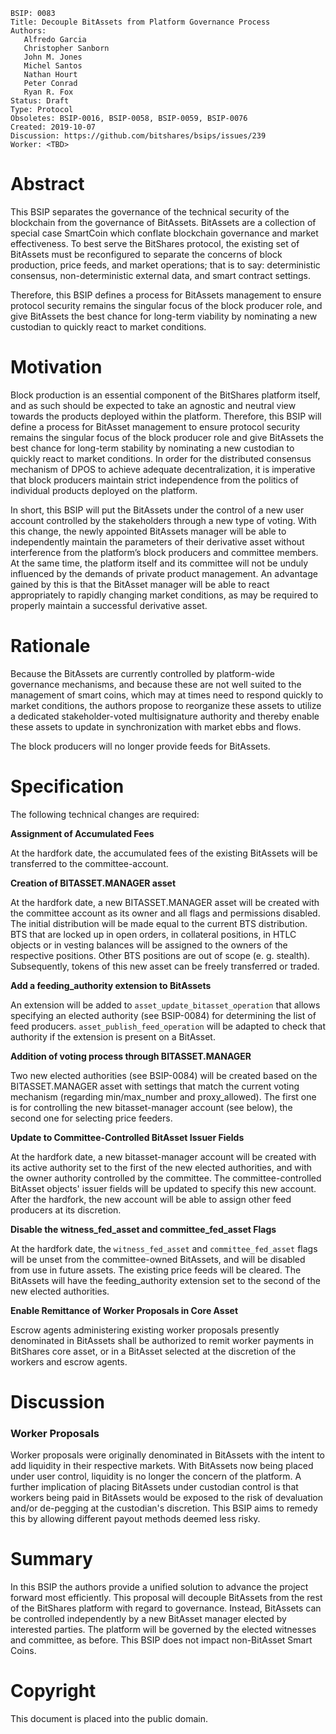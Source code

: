 ```
BSIP: 0083
Title: Decouple BitAssets from Platform Governance Process
Authors:    
   Alfredo Garcia
   Christopher Sanborn
   John M. Jones
   Michel Santos
   Nathan Hourt
   Peter Conrad
   Ryan R. Fox
Status: Draft
Type: Protocol
Obsoletes: BSIP-0016, BSIP-0058, BSIP-0059, BSIP-0076
Created: 2019-10-07
Discussion: https://github.com/bitshares/bsips/issues/239
Worker: <TBD>
```

# Abstract
This BSIP separates the governance of the technical security of the blockchain from the governance of BitAssets.  BitAssets are a collection of special case SmartCoin which conflate blockchain governance and market effectiveness. To best serve the BitShares protocol, the existing set of BitAssets must be reconfigured to separate the concerns of block production, price feeds, and market operations; that is to say: deterministic consensus, non-deterministic external data, and smart contract settings.

Therefore, this BSIP defines a process for BitAssets management to ensure protocol security remains the singular focus of the block producer role, and give BitAssets the best chance for long-term viability by nominating a new custodian to quickly react to market conditions.

# Motivation
Block production is an essential component of the BitShares platform itself, and as such should be expected to take an agnostic and neutral view towards the products deployed within the platform. Therefore, this BSIP will define a process for BitAsset management to ensure protocol security remains the singular focus of the block producer role and give BitAssets the best chance for long-term stability by nominating a new custodian to quickly react to market conditions. In order for the distributed consensus mechanism of DPOS to achieve adequate decentralization, it is imperative that block producers maintain strict independence from the politics of individual products deployed on the platform. 

In short, this BSIP will put the BitAssets under the control of a new user account controlled by the stakeholders through a new type of voting. With this change, the newly appointed BitAssets manager will be able to independently maintain the parameters of their derivative asset without interference from the platform’s block producers and committee members. At the same time, the platform itself and its committee will not be unduly influenced by the demands of private product management. An advantage gained by this is that the BitAsset manager will be able to react appropriately to rapidly changing market conditions, as may be required to properly maintain a successful derivative asset.

# Rationale
Because the BitAssets are currently controlled by platform-wide governance mechanisms, and because these are not well suited to the management of smart coins, which may at times need to respond quickly to market conditions, the authors propose to reorganize these assets to utilize a dedicated stakeholder-voted multisignature authority and thereby enable these assets to update in synchronization with market ebbs and flows.

The block producers will no longer provide feeds for BitAssets.

# Specification
The following technical changes are required:

**Assignment of Accumulated Fees**

At the hardfork date, the accumulated fees of the existing BitAssets will be transferred to the committee-account.

**Creation of BITASSET.MANAGER asset**

At the hardfork date, a new BITASSET.MANAGER asset will be created with the committee account as its owner and all flags and permissions disabled. The initial distribution will be made equal to the current BTS distribution. BTS that are locked up in open orders, in collateral positions, in HTLC objects or in vesting balances will be assigned to the owners of the respective positions. Other BTS positions are out of scope (e. g. stealth).
Subsequently, tokens of this new asset can be freely transferred or traded.

**Add a feeding_authority extension to BitAssets**

An extension will be added to `asset_update_bitasset_operation` that allows specifying an elected authority (see BSIP-0084) for determining the list of feed producers. `asset_publish_feed_operation` will be adapted to check that authority if the extension is present on a BitAsset.

**Addition of voting process through BITASSET.MANAGER**

Two new elected authorities (see BSIP-0084) will be created based on the BITASSET.MANAGER asset with settings that match the current voting mechanism (regarding min/max_number and proxy_allowed). The first one is for controlling the new bitasset-manager account (see below), the second one for selecting price feeders.

**Update to Committee-Controlled BitAsset Issuer Fields**

At the hardfork date, a new bitasset-manager account will be created with its active authority set to the first of the new elected authorities, and with the owner authority controlled by the committee.
The committee-controlled BitAsset objects' issuer fields will be updated to specify this new account.
After the hardfork, the new account will be able to assign other feed producers at its discretion.

**Disable the witness_fed_asset and committee_fed_asset Flags**

At the hardfork date, the `witness_fed_asset` and `committee_fed_asset` flags will be unset from the committee-owned BitAssets, and will be disabled from use in future assets. The existing price feeds will be cleared. The BitAssets will have the feeding_authority extension set to the second of the new elected authorities.

**Enable Remittance of Worker Proposals in Core Asset**

Escrow agents administering existing worker proposals presently denominated in BitAssets shall be authorized to remit worker payments in BitShares core asset, or in a BitAsset selected at the discretion of the workers and escrow agents.

# Discussion

### Worker Proposals

Worker proposals were originally denominated in BitAssets with the intent to add liquidity in their respective markets. With BitAssets now being placed under user control, liquidity is no longer the concern of the platform. A further implication of placing BitAssets under custodian control is that workers being paid in BitAssets would be exposed to the risk of devaluation and/or de-pegging at the custodian's discretion. This BSIP aims to remedy this by allowing different payout methods deemed less risky.

# Summary

In this BSIP the authors provide a unified solution to advance the project forward most efficiently. This proposal will decouple BitAssets from the rest of the BitShares platform with regard to governance. Instead, BitAssets can be controlled independently by a new BitAsset manager elected by interested parties. The platform will be governed by the elected witnesses and committee, as before. This BSIP does not impact non-BitAsset Smart Coins.

# Copyright
This document is placed into the public domain.
